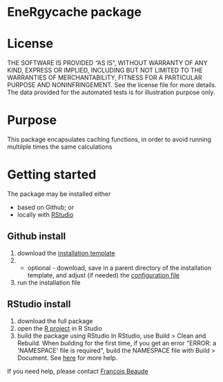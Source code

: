 EneRgycache package
===================

License
========
THE SOFTWARE IS PROVIDED “AS IS”, WITHOUT WARRANTY OF ANY KIND, EXPRESS OR IMPLIED, INCLUDING BUT NOT LIMITED TO THE WARRANTIES OF MERCHANTABILITY, FITNESS FOR A PARTICULAR PURPOSE AND NONINFRINGEMENT. See the license file for more details.
The data provided for the automated tests is for illustration purpose only.

Purpose
=======
This package encapsulates caching functions, in order to avoid running multilple times the same calculations

Getting started
===============
The package may be installed either
* based on Github; or
* locally with [RStudio](https://www.rstudio.com/)

Github install
----------------
1) download the [installation template](util/install/install_package.R)
2) - optional - download, save in a parent directory of the installation template, and adjust (if needed) the [configuration file](util/config/example.yaml)
3) run the installation file


RStudio install
----------------
1) download the full package
2) open the [R project](eneRgycache.Rproj) in R Studio
3) build the package using RStudio
In RStudio, use Build > Clean and Rebuild.
When building for the first time, if you get an error "ERROR: a 'NAMESPACE' file is required", build the NAMESPACE file with Build > Document.
See [here](https://support.rstudio.com/hc/en-us/articles/200486508-Building-Testing-and-Distributing-Packages) for more help.

If you need help, please contact [Francois Beaude](mailto:Francois.Beaude@gmail.com)
